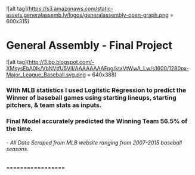 ![alt tag](https://s3.amazonaws.com/static-assets.generalassemb.ly/logos/generalassembly-open-graph.png = 600x315)
# General Assembly - Final Project
![alt tag](http://3.bp.blogspot.com/-XMsysEbA0lk/VbNVtfU5ViI/AAAAAAAAFng/ktxVtWwA_Lw/s1600/1280px-Major_League_Baseball.svg.png = 640x388) 
### With MLB statistics I used Logitstic Regression to predict the Winner of baseball games using starting lineups, starting pitchers, & team stats as inputs.

### Final Model accurately predicted the Winning Team 56.5% of the time.

###### - All Data Scraped from MLB website ranging from *2007-2015* baseball seasons. 
=================
